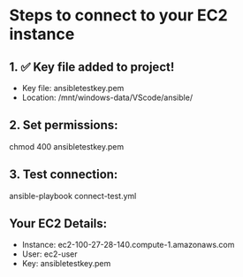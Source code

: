 # Steps to connect to your EC2 instance

## 1. ✅ Key file added to project!
- Key file: ansibletestkey.pem
- Location: /mnt/windows-data/VScode/ansible/

## 2. Set permissions:
chmod 400 ansibletestkey.pem

## 3. Test connection:
ansible-playbook connect-test.yml

## Your EC2 Details:
- Instance: ec2-100-27-28-140.compute-1.amazonaws.com
- User: ec2-user
- Key: ansibletestkey.pem
